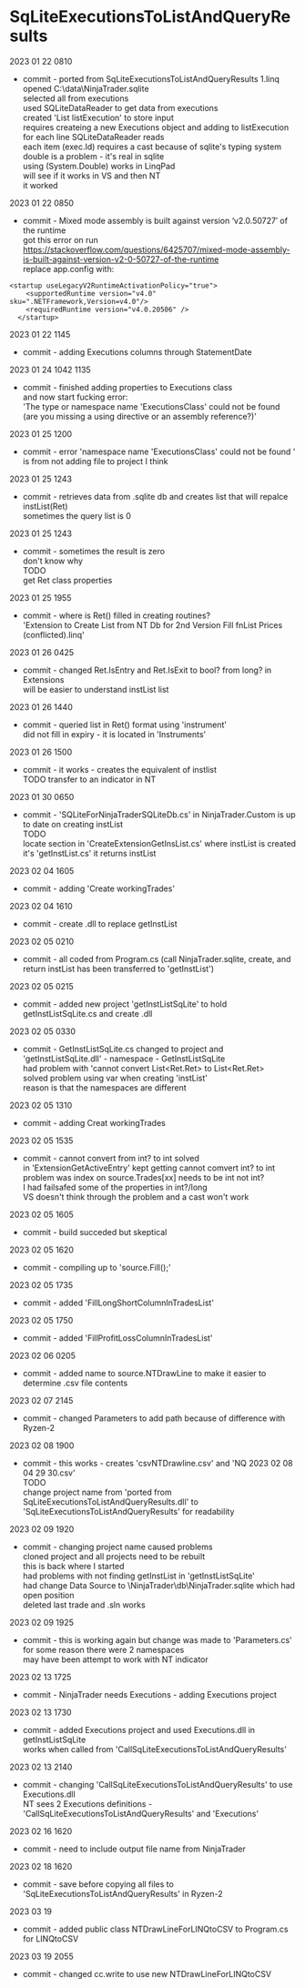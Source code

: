 ﻿# SqLiteExecutionsToListAndQueryResults

2023 01 22 0810  
*	commit - ported from SqLiteExecutionsToListAndQueryResults 1.linq  
    opened C:\data\NinjaTrader.sqlite  
    selected all from executions  
    used SQLiteDataReader to get data from executions  
    created 'List<Executions> listExecution' to store input  
    requires createing a new Executions object and adding to listExecution for each line SQLiteDataReader reads  
    each item (exec.Id) requires a cast because of sqlite's typing system  
    double is a problem - it's real in sqlite  
    using (System.Double) works in LinqPad  
    will see if it works in VS and then NT  
    it worked  

2023 01 22 0850  
*   commit - Mixed mode assembly is built against version ‘v2.0.50727′ of the runtime  
    got this error on run  
    https://stackoverflow.com/questions/6425707/mixed-mode-assembly-is-built-against-version-v2-0-50727-of-the-runtime  
    replace app.config <startup></startup> with:  
```
<startup useLegacyV2RuntimeActivationPolicy="true">
    <supportedRuntime version="v4.0" sku=".NETFramework,Version=v4.0"/>
    <requiredRuntime version="v4.0.20506" />
  </startup>
```

2023 01 22 1145  
*   commit - adding Executions columns through StatementDate  

2023 01 24 1042 1135  
*   commit - finished adding properties to Executions class  
    and now start fucking error:  
    'The type or namespace name 'ExecutionsClass' could not be found (are you missing a using directive or an assembly reference?)'  

2023 01 25 1200  
*   commit - error 'namespace name 'ExecutionsClass' could not be found ' is from not adding 
    file to project I think  

2023 01 25 1243  
*   commit - retrieves data from .sqlite db and creates list that will repalce instList(Ret)  
    sometimes the query list is 0   

2023 01 25 1243  
*   commit - sometimes the result is zero  
    don't know why  
    TODO  
    get Ret class properties  

2023 01 25 1955  
*   commit - where is Ret() filled in creating routines?  
    'Extension to Create List from NT Db for 2nd Version Fill fnList Prices (conflicted).linq'  

2023 01 26 0425  
*   commit - changed Ret.IsEntry and Ret.IsExit to bool? from long? in Extensions  
    will be easier to understand instList list  

2023 01 26 1440  
*   commit - queried list in Ret() format using 'instrument'  
    did not fill in expiry - it is located in 'Instruments'  

2023 01 26 1500  
*   commit - it works - creates the equivalent of instlist  
    TODO
    transfer to an indicator in NT  

2023 01 30 0650  
*   commit - 'SQLiteForNinjaTraderSQLiteDb.cs' in NinjaTrader.Custom is up to date on creating instList  
    TODO  
    locate section in 'CreateExtensionGetInsList.cs' where instList is created  
    it's 'getInstList.cs'  it returns instList  

2023 02 04 1605  
*   commit - adding 'Create workingTrades'  

2023 02 04 1610  
*   commit - create .dll to replace getInstList  

2023 02 05 0210  
*   commit - all coded from Program.cs (call NinjaTrader.sqlite, create, and return instList has been transferred to 'getInstList')  

2023 02 05 0215  
*   commit - added new project 'getInstListSqLite' to hold getInstListSqLite.cs and create .dll  

2023 02 05 0330  
*   commit - GetInstListSqLite.cs changed to project and 'getInstListSqLite.dll' - namespace - GetInstListSqLite  
    had problem with 'cannot convert List<Ret.Ret> to List<Ret.Ret>  
    solved problem using var when creating 'instList'  
    reason is that the namespaces are different    

2023 02 05 1310  
*   commit - adding Creat workingTrades

2023 02 05 1535  
*   commit - cannot convert from int? to int solved  
    in 'ExtensionGetActiveEntry' kept getting cannot comvert int? to int  
    problem was index on source.Trades[xx] needs to be int not int?  
    I had failsafed some of the properties in int?/long  
    VS doesn't think through the problem and a cast won't work  

2023 02 05 1605  
*   commit -  build succeded but skeptical  

2023 02 05 1620  
*   commit - compiling up to 'source.Fill();'  

2023 02 05 1735  
*   commit - added 'FillLongShortColumnInTradesList'  

2023 02 05 1750  
*   commit - added 'FillProfitLossColumnInTradesList'

2023 02 06 0205  
*   commit - added name to source.NTDrawLine to make it easier to determine .csv file contents  

2023 02 07 2145  
*   commit - changed Parameters to add path because of difference with Ryzen-2  

2023 02 08 1900  
*   commit - this works - creates 'csvNTDrawline.csv' and 'NQ 2023 02 08   04 29 30.csv'  
    TODO   
    change project name from 'ported from SqLiteExecutionsToListAndQueryResults.dll' to  
        'SqLiteExecutionsToListAndQueryResults' for readability  

2023 02 09 1920  
*   commit - changing project name caused problems  
    cloned project and all projects need to be rebuilt  
    this is back where I started  
    had problems with not finding getInstList in 'getInstListSqLite'  
    had change Data Source to \NinjaTrader\db\NinjaTrader.sqlite which had open position  
    deleted last trade and .sln works  

2023 02 09 1925  
*   commit - this is working again but change was made to 'Parameters.cs'  
    for some reason there were 2 namespaces  
    may have been attempt to work with NT indicator  

2023 02 13 1725  
*   commit - NinjaTrader needs Executions - adding Executions project  

2023 02 13 1730  
*   commit -  added Executions project and used Executions.dll in getInstListSqLite  
    works when called from 'CallSqLiteExecutionsToListAndQueryResults'  

2023 02 13 2140  
*   commit - changing 'CallSqLiteExecutionsToListAndQueryResults' to use Executions.dll  
    NT sees 2 Executions definitions - 'CallSqLiteExecutionsToListAndQueryResults' and 'Executions'  

2023 02 16 1620  
*   commit - need to include output file name from NinjaTrader  

2023 02 18 1620  
*   commit - save before copying all files to 'SqLiteExecutionsToListAndQueryResults' in Ryzen-2  

2023 03 19  
*   commit -  added public class NTDrawLineForLINQtoCSV to Program.cs for LINQtoCSV  

2023 03 19 2055  
*   commit - changed cc.write to use new NTDrawLineForLINQtoCSV  